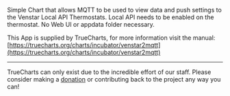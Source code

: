 Simple Chart that allows MQTT to be used to view data and push settings to the Venstar Local API Thermostats.  Local API needs to be enabled on the thermostat.  No Web UI or appdata folder necessary.

This App is supplied by TrueCharts, for more information visit the manual: [https://truecharts.org/charts/incubator/venstar2mqtt](https://truecharts.org/charts/incubator/venstar2mqtt)

---

TrueCharts can only exist due to the incredible effort of our staff.
Please consider making a [donation](https://truecharts.org/sponsor) or contributing back to the project any way you can!
